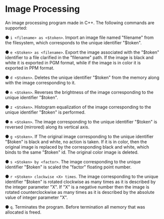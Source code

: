 # Image Processing
An image processing program made in C++. The following commands are supported:

● ```i <filename> as <$token>```. Import an image file named "filename" from
the filesystem, which corresponds to the unique
identifier "$token".

● ```e <$token> as <filename>```. Export the image associated with the
"$token" identifier to a file clarified in the "filename" path.
If the image is black and white it is exported in PGM format,
while if the image is in color it is exported in PPM format.

● ```d <$token>```. Deletes the unique identifier "$token" from the
memory along with the image corresponding to it.

● ```n <$token>```.  Reverses the brightness of the image corresponding
to the unique identifier "$token".

● ```z <$token>```. Histogram equalization of the image corresponding
to the unique identifier "$token" is performed.

● ```m <$token>```. The image corresponding
to the unique identifier "$token" is reversed (mirrored) along its vertical axis.

● ```g <$token>```. If The original image corresponding
to the unique identifier "$token" is black and white, no action is taken.
If it is in color, then the original image is replaced by 
the corresponding black and white, which
binds to the same "$token" id. The original color image is deleted.

● ```s <$token> by <factor>```. The image corresponding
to the unique identifier "$token" is scaled the "factor" floating point number.

● ```r <$token> clockwise <Χ> times```. The image corresponding
to the unique identifier "$token" is rotated clockwise as many times as it is described by the integer parameter "X". If "X" is
a negative number then the image is rotated 
counterclockwise as many times as it is described by the absolute value of integer parameter "X".

●  ```q```. Terminates the program. Before termination all memory that was allocated is freed.
